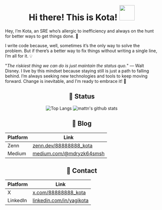 <h1 align="center">
  Hi there! This is Kota!
  <img src="https://media.giphy.com/media/pqStRjJyVEZDapW6EM/giphy.gif?cid=ecf05e47pdzis94g42s51v8kpvp9hg6f82fr2rq3pzrj3jea&ep=v1_gifs_search&rid=giphy.gif&ct=g", width="50px" height="50px"/>
</h1>

Hey, I’m Kota, an SRE who’s allergic to inefficiency and always on the hunt for better ways to get things done. 🚀

I write code because, well, sometimes it’s the only way to solve the problem. But if there’s a better way to fix things without writing a single line, I’m all for it. 💡

"*The riskiest thing we can do is just maintain the status quo.*" — Walt Disney. I live by this mindset because staying still is just a path to falling behind. I’m always seeking new technologies and tools to keep moving forward. Change is inevitable, and I’m ready to embrace it! 🔮


<h2 align="center">
🤪 Status
</h2>

<div align="center">

![Top Langs](https://github-readme-stats.vercel.app/api/top-langs/?username=yagikota&hide=html,css,scss,javascript,ruby,php)
![mattn's github stats](https://github-readme-stats.vercel.app/api?username=yagikota&show_icons=true&count_private=true&line_height=40)

</div>

<h2 align="center">
📝 Blog
</h2>

<div align="center">

| Platform | Link                                      |
|----------|-------------------------------------------|
| Zenn     | [zenn.dev/88888888_kota](https://zenn.dev/88888888_kota) |
| Medium   | [medium.com/@mdryzk64smsh](https://medium.com/@mdryzk64smsh) |


</div>

<h2 align="center">
📮 Contact
</h2>

<div align="center">

| Platform | Link                                      |
|----------|-------------------------------------------|
| X        | [x.com/88888888_kota](https://x.com/88888888_kota) |
| LinkedIn | [linkedin.com/in/yagikota](https://www.linkedin.com/in/yagikota/) |

</div>
